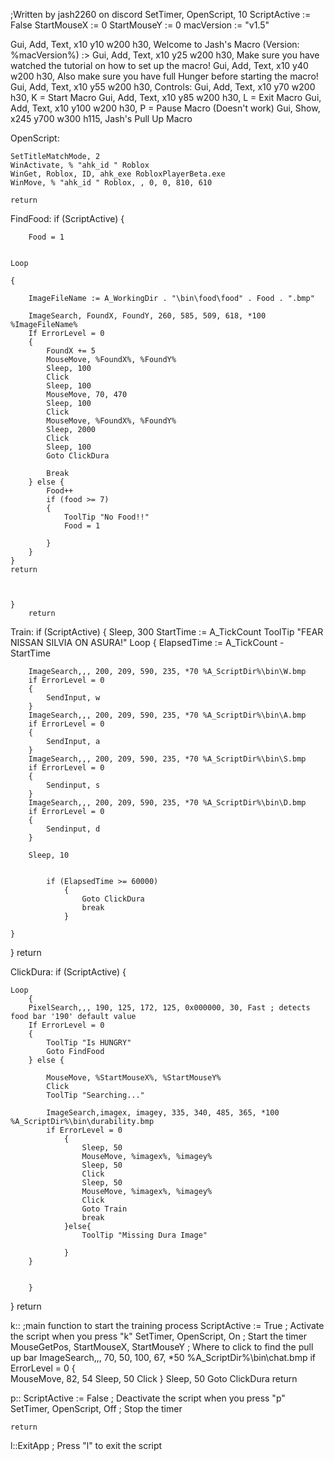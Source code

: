 ;Written by jash2260 on discord﻿
SetTimer, OpenScript, 10 
ScriptActive := False 
StartMouseX := 0 
StartMouseY := 0 
macVersion := "v1.5"

Gui, Add, Text, x10 y10 w200 h30, Welcome to Jash's Macro (Version: %macVersion%) :>
Gui, Add, Text, x10 y25 w200 h30, Make sure you have watched the tutorial on how to set up the macro!
Gui, Add, Text, x10 y40 w200 h30, Also make sure you have full Hunger before starting the macro!
Gui, Add, Text, x10 y55 w200 h30, Controls:
Gui, Add, Text, x10 y70 w200 h30, K = Start Macro
Gui, Add, Text, x10 y85 w200 h30, L = Exit Macro
Gui, Add, Text, x10 y100 w200 h30, P = Pause Macro (Doesn't work)
Gui, Show, x245 y700 w300 h115, Jash's Pull Up Macro


OpenScript:
     
    SetTitleMatchMode, 2 
    WinActivate, % "ahk_id " Roblox 
    WinGet, Roblox, ID, ahk_exe RobloxPlayerBeta.exe 
    WinMove, % "ahk_id " Roblox, , 0, 0, 810, 610 
        	
    return




FindFood:
    if (ScriptActive) {
        
        
        Food = 1
        
        
    Loop
        
    {
        
        ImageFileName := A_WorkingDir . "\bin\food\food" . Food . ".bmp"

        ImageSearch, FoundX, FoundY, 260, 585, 509, 618, *100 %ImageFileName%
        If ErrorLevel = 0
        {
            FoundX += 5
            MouseMove, %FoundX%, %FoundY%
            Sleep, 100
            Click
            Sleep, 100
            MouseMove, 70, 470
            Sleep, 100
            Click
            MouseMove, %FoundX%, %FoundY%
            Sleep, 2000
            Click
            Sleep, 100
            Goto ClickDura
            
            Break
        } else {
            Food++
            if (food >= 7)
            {
                ToolTip "No Food!!"
                Food = 1
                
            }
        }
    }
    return


    
    }
        return

Train:
if (ScriptActive) {
    Sleep, 300
    StartTime := A_TickCount
    ToolTip "FEAR NISSAN SILVIA ON ASURA!"
    Loop
    {
        ElapsedTime := A_TickCount - StartTime
    
        ImageSearch,,, 200, 209, 590, 235, *70 %A_ScriptDir%\bin\W.bmp
        if ErrorLevel = 0
        {				
            SendInput, w 
        }		
        ImageSearch,,, 200, 209, 590, 235, *70 %A_ScriptDir%\bin\A.bmp
        if ErrorLevel = 0
        {				
            SendInput, a 
        }
        ImageSearch,,, 200, 209, 590, 235, *70 %A_ScriptDir%\bin\S.bmp
        if ErrorLevel = 0
        {				
            Sendinput, s 
        }			
        ImageSearch,,, 200, 209, 590, 235, *70 %A_ScriptDir%\bin\D.bmp
        if ErrorLevel = 0
        {				
            Sendinput, d 
        }
        
        Sleep, 10

        
            if (ElapsedTime >= 60000)
                {
                    Goto ClickDura
                    break
                }
                
    }
}
    return


ClickDura:
if (ScriptActive) {
   
    Loop
        {
        PixelSearch,,, 190, 125, 172, 125, 0x000000, 30, Fast ; detects food bar '190' default value
        If ErrorLevel = 0
        {
            ToolTip "Is HUNGRY"
            Goto FindFood
        } else {
             
            MouseMove, %StartMouseX%, %StartMouseY%
            Click
            ToolTip "Searching..."
            
            ImageSearch,imagex, imagey, 335, 340, 485, 365, *100 %A_ScriptDir%\bin\durability.bmp
            if ErrorLevel = 0
                {				
                    Sleep, 50
                    MouseMove, %imagex%, %imagey%
                    Sleep, 50
                    Click
                    Sleep, 50
                    MouseMove, %imagex%, %imagey%
                    Click
                    Goto Train
                    break
                }else{
                    ToolTip "Missing Dura Image"
                    
                }
        }
            
            
        }
}
return





k:: ;main function to start the training process
    ScriptActive := True ; Activate the script when you press "k"
    SetTimer, OpenScript, On ; Start the timer
    MouseGetPos, StartMouseX, StartMouseY ; Where to click to find the pull up bar
    ImageSearch,,, 70, 50, 100, 67, *50 %A_ScriptDir%\bin\chat.bmp
    if ErrorLevel = 0
        {				
            MouseMove, 82, 54
                    Sleep, 50
            Click
        }
        Sleep, 50
    Goto ClickDura
    return

p::
    ScriptActive := False ; Deactivate the script when you press "p"
    SetTimer, OpenScript, Off ; Stop the timer
    
    return

l::ExitApp ; Press "l" to exit the script


